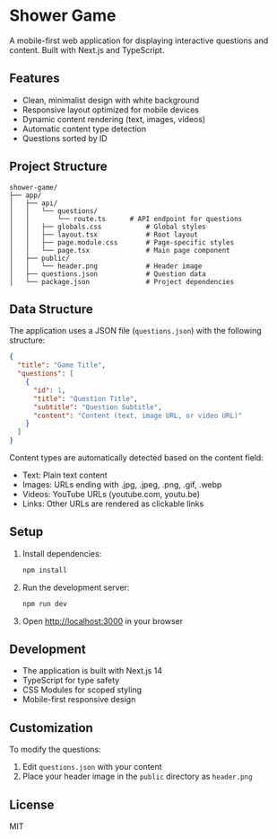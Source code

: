 # Shower Game

A mobile-first web application for displaying interactive questions and content. Built with Next.js and TypeScript.

## Features

- Clean, minimalist design with white background
- Responsive layout optimized for mobile devices
- Dynamic content rendering (text, images, videos)
- Automatic content type detection
- Questions sorted by ID

## Project Structure

```
shower-game/
├── app/
│   ├── api/
│   │   └── questions/
│   │       └── route.ts      # API endpoint for questions
│   │   ├── globals.css           # Global styles
│   │   ├── layout.tsx            # Root layout
│   │   ├── page.module.css       # Page-specific styles
│   │   └── page.tsx              # Main page component
│   ├── public/
│   │   └── header.png            # Header image
│   ├── questions.json            # Question data
│   └── package.json              # Project dependencies
```

## Data Structure

The application uses a JSON file (`questions.json`) with the following structure:

```json
{
  "title": "Game Title",
  "questions": [
    {
      "id": 1,
      "title": "Question Title",
      "subtitle": "Question Subtitle",
      "content": "Content (text, image URL, or video URL)"
    }
  ]
}
```

Content types are automatically detected based on the content field:
- Text: Plain text content
- Images: URLs ending with .jpg, .jpeg, .png, .gif, .webp
- Videos: YouTube URLs (youtube.com, youtu.be)
- Links: Other URLs are rendered as clickable links

## Setup

1. Install dependencies:
   ```bash
   npm install
   ```

2. Run the development server:
   ```bash
   npm run dev
   ```

3. Open [http://localhost:3000](http://localhost:3000) in your browser

## Development

- The application is built with Next.js 14
- TypeScript for type safety
- CSS Modules for scoped styling
- Mobile-first responsive design

## Customization

To modify the questions:
1. Edit `questions.json` with your content
2. Place your header image in the `public` directory as `header.png`

## License

MIT 